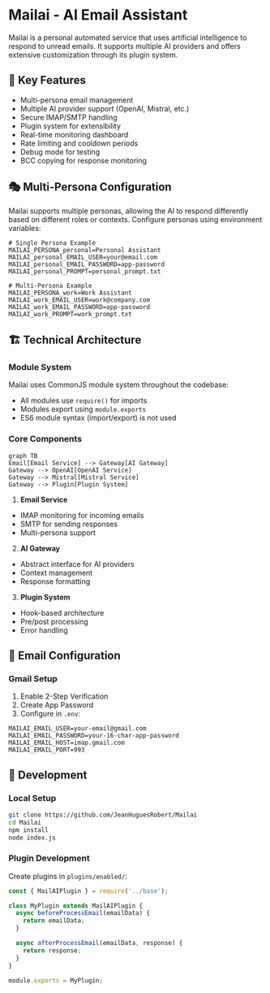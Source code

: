 # Mailai - AI Email Assistant

Mailai is a personal automated service that uses artificial intelligence to respond to unread emails. It supports multiple AI providers and offers extensive customization through its plugin system.

## 🚀 Key Features

- Multi-persona email management
- Multiple AI provider support (OpenAI, Mistral, etc.)
- Secure IMAP/SMTP handling
- Plugin system for extensibility
- Real-time monitoring dashboard
- Rate limiting and cooldown periods
- Debug mode for testing
- BCC copying for response monitoring

## 🎭 Multi-Persona Configuration

Mailai supports multiple personas, allowing the AI to respond differently based on different roles or contexts. Configure personas using environment variables:

```env
# Single Persona Example
MAILAI_PERSONA_personal=Personal Assistant
MAILAI_personal_EMAIL_USER=your@email.com
MAILAI_personal_EMAIL_PASSWORD=app-password
MAILAI_personal_PROMPT=personal_prompt.txt

# Multi-Persona Example
MAILAI_PERSONA_work=Work Assistant
MAILAI_work_EMAIL_USER=work@company.com
MAILAI_work_EMAIL_PASSWORD=app-password
MAILAI_work_PROMPT=work_prompt.txt
```

## 🏗️ Technical Architecture

### Module System
Mailai uses CommonJS module system throughout the codebase:
- All modules use `require()` for imports
- Modules export using `module.exports`
- ES6 module syntax (import/export) is not used

### Core Components

```mermaid
graph TB
Email[Email Service] --> Gateway[AI Gateway]
Gateway --> OpenAI[OpenAI Service]
Gateway --> Mistral[Mistral Service]
Gateway --> Plugin[Plugin System]
```

1. **Email Service**
- IMAP monitoring for incoming emails
- SMTP for sending responses
- Multi-persona support

2. **AI Gateway**
- Abstract interface for AI providers
- Context management
- Response formatting

3. **Plugin System**
- Hook-based architecture
- Pre/post processing
- Error handling

## 📧 Email Configuration

### Gmail Setup
1. Enable 2-Step Verification
2. Create App Password
3. Configure in `.env`:
```env
MAILAI_EMAIL_USER=your-email@gmail.com
MAILAI_EMAIL_PASSWORD=your-16-char-app-password
MAILAI_EMAIL_HOST=imap.gmail.com
MAILAI_EMAIL_PORT=993
```

## 🔧 Development

### Local Setup
```bash
git clone https://github.com/JeanHuguesRobert/Mailai
cd Mailai
npm install
node index.js
```

### Plugin Development
Create plugins in `plugins/enabled/`:
```javascript
const { MailAIPlugin } = require('../base');

class MyPlugin extends MailAIPlugin {
  async beforeProcessEmail(emailData) {
    return emailData;
  }

  async afterProcessEmail(emailData, response) {
    return response;
  }
}

module.exports = MyPlugin;
```

